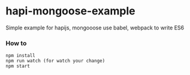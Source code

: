 # hapi-mongoose-example
Simple example for hapijs, mongooose use babel, webpack to write ES6

### How to
```
npm install
npm run watch (for watch your change)
npm start
